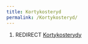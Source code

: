```yaml
---
title: Kortykosteryd
permalink: /Kortykosteryd/
---
```


1.  REDIRECT [Kortykosterydy](/atopedia/Kortykosterydy "wikilink")
